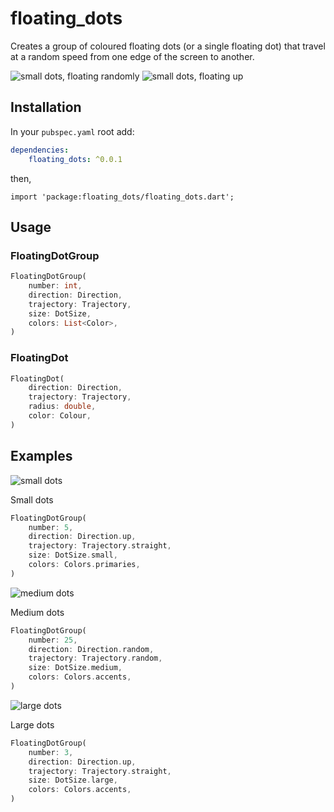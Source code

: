 # floating_dots

Creates a group of coloured floating dots (or a single floating dot) that travel at a random speed from one edge of the screen to another.

![small dots, floating randomly](https://i.imgur.com/DYGCvqK.gif "small dots, moving randomly from all edges")      ![small dots, floating up](https://i.imgur.com/uHZGSAT.gif "small dots, moving straight up from the bottom")

## Installation

In your `pubspec.yaml` root add:

```yaml
dependencies:
    floating_dots: ^0.0.1
```

then,

`import 'package:floating_dots/floating_dots.dart';`

## Usage

### FloatingDotGroup

```dart
FloatingDotGroup(
    number: int,
    direction: Direction,
    trajectory: Trajectory,
    size: DotSize,
    colors: List<Color>,
)
```

### FloatingDot

```dart
FloatingDot(
    direction: Direction,
    trajectory: Trajectory,
    radius: double,
    color: Colour,
)
```

## Examples

![small dots](https://i.imgur.com/ksHiXlB.gif "Demo of small dots, floating up")

Small dots

```dart
FloatingDotGroup(
    number: 5,
    direction: Direction.up,
    trajectory: Trajectory.straight,
    size: DotSize.small,
    colors: Colors.primaries,
)
```

![medium dots](https://i.imgur.com/JlsTQkf.gif "Demo of medium dots, floating in from all edges")

Medium dots

```dart
FloatingDotGroup(
    number: 25,
    direction: Direction.random,
    trajectory: Trajectory.random,
    size: DotSize.medium,
    colors: Colors.accents,
)
```

![large dots](https://i.imgur.com/MSsizo7.gif "Demo of medium dots, floating up")

Large dots

```dart
FloatingDotGroup(
    number: 3,
    direction: Direction.up,
    trajectory: Trajectory.straight,
    size: DotSize.large,
    colors: Colors.accents,
)
```

